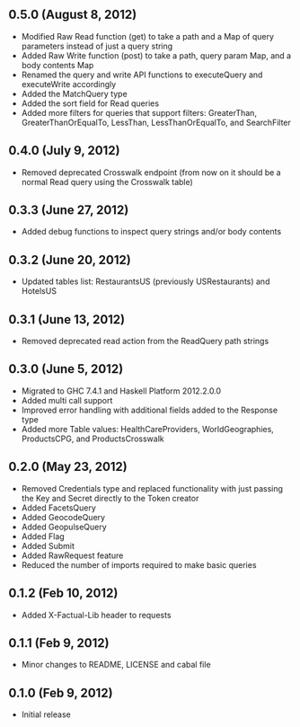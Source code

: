 ## 0.5.0 (August 8, 2012)
  - Modified Raw Read function (get) to take a path and a Map of query
    parameters instead of just a query string
  - Added Raw Write function (post) to take a path, query param Map, and
    a body contents Map
  - Renamed the query and write API functions to executeQuery and
    executeWrite accordingly
  - Added the MatchQuery type
  - Added the sort field for Read queries
  - Added more filters for queries that support filters: GreaterThan,
    GreaterThanOrEqualTo, LessThan, LessThanOrEqualTo, and SearchFilter

## 0.4.0 (July 9, 2012)
  - Removed deprecated Crosswalk endpoint (from now on it should be a
    normal Read query using the Crosswalk table)

## 0.3.3 (June 27, 2012)
  - Added debug functions to inspect query strings and/or body contents

## 0.3.2 (June 20, 2012)
  - Updated tables list: RestaurantsUS (previously USRestaurants) and HotelsUS

## 0.3.1 (June 13, 2012)
  - Removed deprecated read action from the ReadQuery path strings

## 0.3.0 (June 5, 2012)
  - Migrated to GHC 7.4.1 and Haskell Platform 2012.2.0.0
  - Added multi call support
  - Improved error handling with additional fields added to the Response
    type
  - Added more Table values: HealthCareProviders, WorldGeographies,
    ProductsCPG, and ProductsCrosswalk

## 0.2.0 (May 23, 2012)
  - Removed Credentials type and replaced functionality with just
    passing the Key and Secret directly to the Token creator
  - Added FacetsQuery
  - Added GeocodeQuery
  - Added GeopulseQuery
  - Added Flag
  - Added Submit
  - Added RawRequest feature
  - Reduced the number of imports required to make basic queries

## 0.1.2 (Feb 10, 2012)
  - Added X-Factual-Lib header to requests

## 0.1.1 (Feb 9, 2012)
  - Minor changes to README, LICENSE and cabal file

## 0.1.0 (Feb 9, 2012)
  - Initial release
